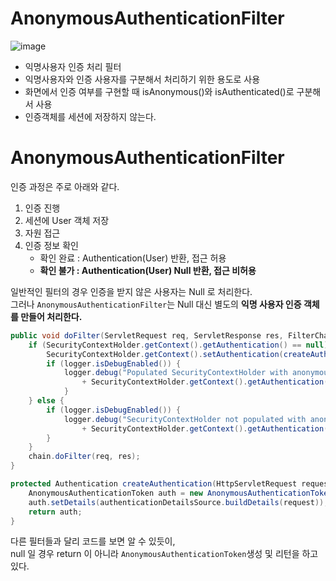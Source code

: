 AnonymousAuthenticationFilter
===============================
![image](https://user-images.githubusercontent.com/50267433/129204106-4afc0a7c-9001-480e-9a46-19f623705d14.png)


* 익명사용자 인증 처리 필터 
* 익명사용자와 인증 사용자를 구분해서 처리하기 위한 용도로 사용  
* 화면에서 인증 여부를 구현할 때 isAnonymous()와 isAuthenticated()로 구분해서 사용
* 인증객체를 세션에 저장하지 않는다.   
  
# AnonymousAuthenticationFilter  
인증 과정은 주로 아래와 같다.   

1. 인증 진행
2. 세션에 User 객체 저장 
3. 자원 접근 
4. 인증 정보 확인  
    * 확인 완료 : Authentication(User) 반환, 접근 허용   
    * **확인 불가 : Authentication(User) Null 반환, 접근 비허용**   
   
일반적인 필터의 경우 인증을 받지 않은 사용자는 Null 로 처리한다.       
그러나 `AnonymousAuthenticationFilter`는 Null 대신 별도의 **익명 사용자 인증 객체를 만들어 처리한다.**       


```java
public void doFilter(ServletRequest req, ServletResponse res, FilterChain chain) throws IOException, ServletException {
    if (SecurityContextHolder.getContext().getAuthentication() == null) {
        SecurityContextHolder.getContext().setAuthentication(createAuthentication((HttpServletRequest) req));
        if (logger.isDebugEnabled()) {
            logger.debug("Populated SecurityContextHolder with anonymous token: '"
                + SecurityContextHolder.getContext().getAuthentication() + "'");
			}
    } else {
        if (logger.isDebugEnabled()) {
            logger.debug("SecurityContextHolder not populated with anonymous token, as it already contained: '"
                + SecurityContextHolder.getContext().getAuthentication() + "'");
        }
    }
    chain.doFilter(req, res);
}

protected Authentication createAuthentication(HttpServletRequest request) {
    AnonymousAuthenticationToken auth = new AnonymousAuthenticationToken(key, principal, authorities);
    auth.setDetails(authenticationDetailsSource.buildDetails(request));
    return auth;
}   
```
다른 필터들과 달리 코드를 보면 알 수 있듯이,     
null 일 경우 return 이 아니라 `AnonymousAuthenticationToken`생성 및 리턴을 하고 있다.       
  



